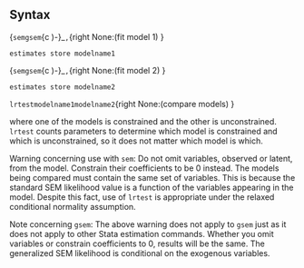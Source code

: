 ## Syntax

{`semgsem`<span options=")-">{c
)-}_`,`{right None:(fit model 1) }

`estimates store modelname1`

{`semgsem`<span options=")-">{c
)-}_`,`{right None:(fit model 2) }

`estimates store modelname2`

`lrtestmodelname1modelname2`{right None:(compare models) }

where one of the models is constrained and the other is unconstrained.
`lrtest` counts parameters to determine which model is constrained and
which is unconstrained, so it does not matter which model is which.

Warning concerning use with `sem`: Do not omit variables, observed or
latent, from the model. Constrain their coefficients to be 0 instead.
The models being compared must contain the same set of variables. This
is because the standard SEM likelihood value is a function of the
variables appearing in the model. Despite this fact, use of `lrtest` is
appropriate under the relaxed conditional normality assumption.

Note concerning `gsem`: The above warning does not apply to `gsem` just
as it does not apply to other Stata estimation commands. Whether you
omit variables or constrain coefficients to 0, results will be the same.
The generalized SEM likelihood is conditional on the exogenous
variables.
